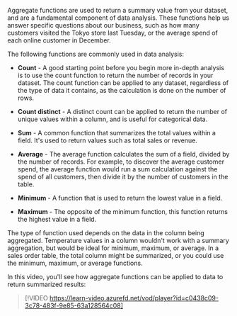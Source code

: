 Aggregate functions are used to return a summary value from your dataset, and are a fundamental component of data analysis. These functions help us answer specific questions about our business, such as how many customers visited the Tokyo store last Tuesday, or  the average spend of each online customer in December.

The following functions are commonly used in data analysis:

- **Count** - A good starting point before you begin more in-depth analysis is to use the count function to return the number of records in your dataset. The count function can be applied to any dataset, regardless of the type of data it contains, as the calculation is done on the number of rows. 

- **Count distinct** - A distinct count can be applied to return the number of unique values within a column, and is useful for categorical data.

- **Sum** - A common function that summarizes the total values within a field. It's used to return values such as total sales or revenue.

- **Average** - The average function calculates the sum of a field, divided by the number of records. For example, to discover the average customer spend, the average function would run a sum calculation against the spend of all customers, then divide it by the number of customers in the table.

- **Minimum** - A function that is used to return the lowest value in a field.

- **Maximum** - The opposite of the minimum function, this function returns the highest value in a field.

The type of function used depends on the data in the column being aggregated. Temperature values in a column wouldn't work with a summary aggregation, but would be ideal for minimum, maximum, or average. In a sales order table, the total column might be summarized, or you could use the minimum, maximum, or average functions.

In this video, you'll see how aggregate functions can be applied to data to return summarized results:

> [!VIDEO https://learn-video.azurefd.net/vod/player?id=c0438c09-3c78-483f-9e85-63a128564c08]
